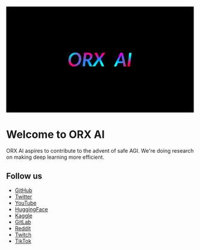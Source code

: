 ![orxai.com](./banner.png)

# Welcome to ORX AI

ORX AI aspires to contribute to the advent of safe AGI.
We're doing research on making deep learning more efficient.

## Follow us

* [GitHub](https://github.com/orxaicom)
* [Twitter](https://twitter.com/orxaicom)
* [YouTube](https://www.youtube.com/@orxaicom)
* [HuggingFace](https://huggingface.co/orxaicom)
* [Kaggle](https://www.kaggle.com/orxaicom)
* [GitLab](https://gitlab.com/orxaicom)
* [Reddit](https://www.reddit.com/user/orxaicom)
* [Twitch](https://www.twitch.tv/orxaicom)
* [TikTok](https://www.tiktok.com/@orxaicom)
